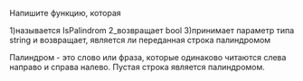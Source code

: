 Напишите функцию, которая

1)называется IsPalindrom
2_возвращает bool
3)принимает параметр типа string и возвращает, является ли переданная строка палиндромом

Палиндром - это слово или фраза, которые одинаково читаются слева направо и справа налево. Пустая строка является палиндромом.

